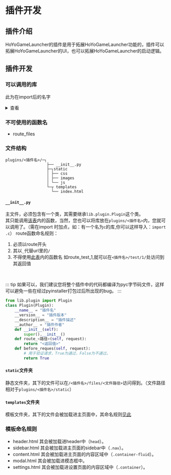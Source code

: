 # 插件开发

## 插件介绍
HoYoGameLauncher的插件是用于拓展HoYoGameLauncher功能的，插件可以拓展HoYoGameLauncher的UI，也可以拓展HoYoGameLauncher的启动逻辑。

## 插件开发

### 可以调用的库
此为在import后的名字
<details>
    <summary>
        查看
    </summary>


- sys
- builtins
- marshal
- nt
- winreg
- time
- zipimport
- codecs
- encodings
- abc
- io
- stat
- genericpath
- ntpath
- os
- site
- math
- operator
- datetime
- types
- enum
- itertools
- keyword
- reprlib
- collections
- functools
- copyreg
- re
- token
- tokenize
- linecache
- traceback
- warnings
- weakref
- string
- threading
- atexit
- logging
- posixpath
- fnmatch
- errno
- zlib
- bz2
- lzma
- shutil
- bisect
- random
- tempfile
- contextlib
- typing
- uuid
- json
- select
- selectors
- socket
- struct
- binascii
- base64
- ssl
- socketserver
- wsgiref
- http
- copy
- email
- urllib
- locale
- calendar
- quopri
- html
- uu
- mimetypes
- signal
- msvcrt
- subprocess
- platform
- cgi
- hashlib
- hmac
- unicodedata
- pickle
- configparser
- ast
- opcode
- dis
- importlib
- inspect
- bottle
- webview
- gettext
- ctypes
- click
- contextvars
- markupsafe
- nturl2path
- colorama
- dataclasses
- pkgutil
- secrets
- werkzeug
- numbers
- decimal
- heapq
- difflib
- pprint
- concurrent
- asyncio
- blinker
- pathlib
- jinja2
- itsdangerous
- flask
- Crypto
- cffi
- pycparser
- lib（内置杂项函数）
- queue
- ipaddress
- urllib3
- idna
- zipfile
- certifi
- stringprep
- requests
- api（内置API请求包）
- multiprocessing
- sysconfig
- glob
- loguru
- plugins（插件）
- env（内置通用变量）
- views（内置服务端的视图函数）
- server（内置服务端）
- main（内置主程序）

</details>

### 不可使用的函数名
- route_files

### 文件结构

```
plugins/<插件名>/─┐
                  ├── __init__.py
                  ├─┐static
                  │ ├── css
                  │ ├── images
                  │ └── js
                  └─┬ templates
                    └── index.html
```

#### `__init__.py`

主文件，必须包含有一个类，其需要继承`lib.plugin.Plugin`这个类。
<br>
其只能调用[该表](#可以调用的库)内的函数，当然，您也可以将库放在`plugins/<插件名>`内，您就可以调用了。（需在import 时加点，如：有一个名为`c`的库,你可以这样导入：`import .c`）
route函数命名规则：
1. 必须以route开头
2. 其以`_`代替url里的`/`
3. 不得使用[此表](#可以调用的库)内的函数名
如route_test_1,就可以在`<插件名>/test/1/`处访问到其返回值

<br>

::: tip
如果可以，我们建议您将整个插件中的代码都编译为pyc字节码文件，这样可以避免一些在经过pyinstaller打包过后所出现的bug。
:::

```python
from lib.plugin import Plugin
class Plugin(Plugin):
    __name__ = "插件名"
    __version__ = "插件版本"
    __description__ = "插件描述"
    __author__ = "插件作者"
    def __init__(self):
        super().__init__()
    def route_<路径>(self, request):
        return "<返回值>"
    def before_reques(self, request):
        # 用于验证请求，True为通过，False为不通过。
        return True
```

#### `static`文件夹

静态文件夹，其下的文件可以在`/<插件名>/files/<文件路径>`访问得到。（文件路径相对于`plugins/<插件名>/static`）

#### `templates`文件夹

模板文件夹，其下的文件会被加载进主页面中，其命名规则[见此](#模板命名规则)

### 模板命名规则

- header.html
    其会被加载进header中（`head`）。
- sidebar.html
    其会被加载进主页面的sidebar中（`.nav`）。
- content.html
    其会被加载进主页面的内容区域中（`.container-fluid`）。
- modal.html
    其会被加载进模态框中。
- settings.html
    其会被加载进设置页面的内容区域中（`.container`）。